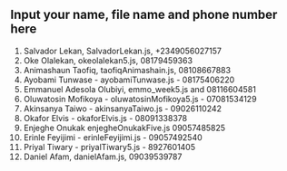 ## Input your name, file name and phone number here
1. Salvador Lekan, SalvadorLekan.js, +2349056027157
2. Oke Olalekan, okeolalekan5.js, 08179459363
3. Animashaun Taofiq, taofiqAnimashain.js, 08108667883
4. Ayobami Tunwase - ayobamiTunwase.js - 08175406220
5. Emmanuel Adesola Olubiyi, emmo_week5.js and 08116604581
6. Oluwatosin Mofikoya - oluwatosinMofikoya5.js - 07081534129
7. Akinsanya Taiwo - akinsanyaTaiwo.js - 09026110242
8. Okafor Elvis - okaforElvis.js - 08091338378
9. Enjeghe Onukak enjegheOnukakFive.js 09057485825
10. Erinle Feyijimi - erinleFeyijimi.js -  09057492540
11. Priyal Tiwary - priyalTiwary5.js - 8927601405
12. Daniel Afam, danielAfam.js, 09039539787

